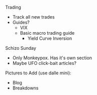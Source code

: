 Trading
- Track all new trades
- Guides?
  - VIX
  - Basic macro trading guide
    - Yield Curve Inversion


Schizo Sunday
- Only Monkeypox. Has it's own section
- Maybe UFO click-bait articles?


Pictures to Add (use dalle mini):
- Blog
- Breakdowns